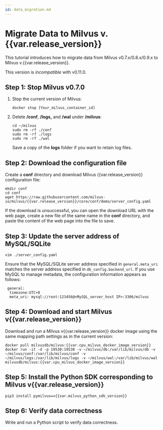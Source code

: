 ```yaml
---
id: data_migration.md
---
```


# Migrate Data to Milvus v.{{var.release_version}}

This tutorial introduces how to migrate data from Milvus v0.7.x/0.8.x/0.9.x to Milvus v.{{var.release_version}}.

<div class="alert warning">
This version is <i>incompatible</i> with v0.11.0.
</div>

## Step 1: Stop Milvus v0.7.0 

1. Stop the current version of Milvus:

    ```
    docker stop [Your_milvus_container_id]
    ```

2. Delete **/conf**, **/logs,** and **/wal** under **/milvus**: 

    ```
    cd ~/milvus
    sudo rm -rf ./conf
    sudo rm -rf ./logs
    sudo rm -rf ./wal
    ```

    <div class="alert note">
    Save a copy of the <b>logs</b> folder if you want to retain log files.
    </div>

## Step 2: Download the configuration file

Create a **conf** directory and download  Milvus {{var.release_version}} configuration file:

```
mkdir conf
cd conf
wget https://raw.githubusercontent.com/milvus-io/milvus/{{var.release_version}}/core/conf/demo/server_config.yaml
```

<div class="alert note">
If the download is unsuccessful, you can open the download URL with the web page, create a new file of the same name in the <b>conf</b> directory, and paste the content of the web page into the file to save.
</div>

## Step 3: Update the server address of MySQL/SQLite 

```
vim ./server_config.yaml
```

Ensure that the MySQL/SQLite server address specified in `general.meta_uri` matches the server address specified in `db_config.backend_url`. If you use MySQL to manage metadata, the configuration information appears as follows:

```
 general:
  timezone:UTC+8
  meta_uri: mysql://root:123456@<MySQL_server_host IP>:3306/milvus
```

## Step 4: Download and start Milvus v{{var.release_version}}

Download and run a Milvus v{{var.release_version}} docker image using the same mapping path settings as in the current version:

```
docker pull milvusdb/milvus:{{var.cpu_milvus_docker_image_version}}
docker run -it -d -p 19530:19530 -v ~/milvus/db:/var/lib/milvus/db -v ~/milvus/conf:/var/lib/milvus/conf -v ~/milvus/logs:/var/lib/milvus/logs -v ~/milvus/wal:/var/lib/milvus/wal milvusdb/milvus:{{var.cpu_milvus_docker_image_version}}
```

## Step 5: Install the Python SDK corresponding to Milvus v{{var.release_version}}

```
pip3 install pymilvus=={{var.milvus_python_sdk_version}}
```

## Step 6: Verify data correctness

Write and run a Python script to verify data correctness. 

